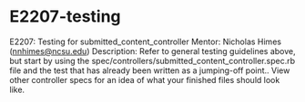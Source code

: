 # E2207-testing

E2207: Testing for submitted_content_controller
Mentor: Nicholas Himes (nnhimes@ncsu.edu)
Description:
Refer to general testing guidelines above, but start by using the spec/controllers/submitted_content_controller.spec.rb file and the test that has already been written as a jumping-off point.. View other controller specs for an idea of what your finished files should look like.
